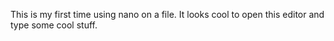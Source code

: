 This is my first time using nano on a file.
It looks cool to open this editor and type some cool stuff.
